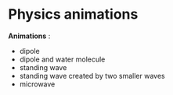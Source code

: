 # Physics animations

**Animations** [<click here>](https://github.com/HelenaMaslowska/physics-animations/tree/main/All%20animations):
- dipole
- dipole and water molecule
- standing wave
- standing wave created by two smaller waves
- microwave
